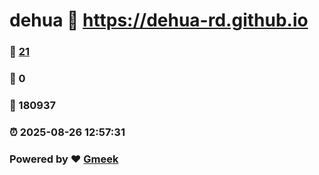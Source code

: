 # dehua :link: https://dehua-rd.github.io 
### :page_facing_up: [21](https://dehua-rd.github.io/tag.html) 
### :speech_balloon: 0 
### :hibiscus: 180937 
### :alarm_clock: 2025-08-26 12:57:31 
### Powered by :heart: [Gmeek](https://github.com/Meekdai/Gmeek)
